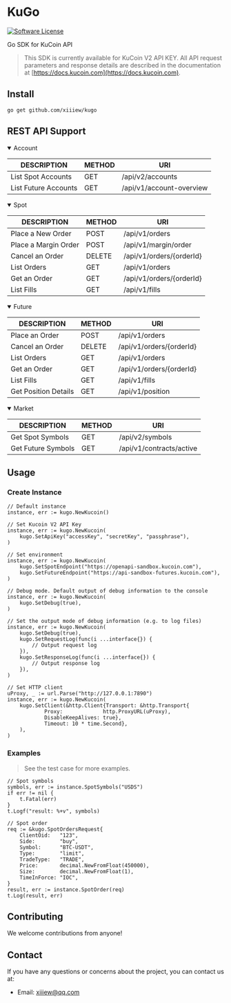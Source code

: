 # KuGo

[![Software License](https://img.shields.io/badge/License-MIT-orange.svg?style=flat-square)](https://github.com/xiiiew/kugo/blob/master/LICENSE)

Go SDK for KuCoin API

> This SDK is currently available for KuCoin V2 API KEY. All API request parameters and response details are described in the documentation at [https://docs.kucoin.com](https://docs.kucoin.com).

## Install

```shell
go get github.com/xiiiew/kugo
```

## REST API Support

<details open>
<summary>Account</summary>

|     DESCRIPTION      | METHOD |             URI               |
|----------------------|--------|-------------------------------|
|List Spot Accounts    |GET     | /api/v2/accounts              |
|List Future Accounts  |GET     | /api/v1/account-overview      |

</details>

<details open>
<summary>Spot</summary>

|     DESCRIPTION      | METHOD |             URI               |
|----------------------|--------|-------------------------------|
|Place a New Order     |POST    | /api/v1/orders                |
|Place a Margin Order  |POST    | /api/v1/margin/order          |
|Cancel an Order       |DELETE  | /api/v1/orders/{orderId}      |
|List Orders           |GET     | /api/v1/orders                |
|Get an Order          |GET     | /api/v1/orders/{orderId}      |
|List Fills            |GET     | /api/v1/fills                 |

</details>

<details open>
<summary>Future</summary>

|     DESCRIPTION      | METHOD |             URI               |
|----------------------|--------|-------------------------------|
|Place an Order        |POST    | /api/v1/orders                |
|Cancel an Order       |DELETE  | /api/v1/orders/{orderId}      |
|List Orders           |GET     | /api/v1/orders                |
|Get an Order          |GET     | /api/v1/orders/{orderId}      |
|List Fills            |GET     | /api/v1/fills                 |
|Get Position Details  |GET     | /api/v1/position              |

</details>

<details open>
<summary>Market</summary>

|     DESCRIPTION      | METHOD |             URI               |
|----------------------|--------|-------------------------------|
|Get Spot Symbols      |GET     | /api/v2/symbols               |
|Get Future Symbols    |GET     | /api/v1/contracts/active      |

</details>

## Usage

### Create Instance

```golang
// Default instance
instance, err := kugo.NewKucoin()

// Set Kucoin V2 API Key
instance, err := kugo.NewKucoin(
    kugo.SetApiKey("accessKey", "secretKey", "passphrase"),
)

// Set environment
instance, err := kugo.NewKucoin(
    kugo.SetSpotEndpoint("https://openapi-sandbox.kucoin.com"),
    kugo.SetFutureEndpoint("https://api-sandbox-futures.kucoin.com"),
)

// Debug mode. Default output of debug information to the console
instance, err := kugo.NewKucoin(
    kugo.SetDebug(true),
)

// Set the output mode of debug information (e.g. to log files)
instance, err := kugo.NewKucoin(
    kugo.SetDebug(true),
    kugo.SetRequestLog(func(i ...interface{}) {
        // Output request log
    }),
    kugo.SetResponseLog(func(i ...interface{}) {
        // Output response log
    }),
)

// Set HTTP client
uProxy, _ := url.Parse("http://127.0.0.1:7890")
instance, err := kugo.NewKucoin(
    kugo.SetClient(&http.Client{Transport: &http.Transport{
			Proxy:             http.ProxyURL(uProxy),
			DisableKeepAlives: true},
			Timeout: 10 * time.Second},
    ),
)

```

### Examples

> See the test case for more examples.

```golang
// Spot symbols
symbols, err := instance.SpotSymbols("USDS")
if err != nil {
    t.Fatal(err)
}
t.Logf("result: %+v", symbols)

// Spot order
req := &kugo.SpotOrdersRequest{
    ClientOid:   "123",
    Side:        "buy",
    Symbol:      "BTC-USDT",
    Type:        "limit",
    TradeType:   "TRADE",
    Price:       decimal.NewFromFloat(450000),
    Size:        decimal.NewFromFloat(1),
    TimeInForce: "IOC",
}
result, err := instance.SpotOrder(req)
t.Log(result, err)
```

## Contributing

We welcome contributions from anyone! 

## Contact

If you have any questions or concerns about the project, you can contact us at:

* Email: xiiiew@qq.com